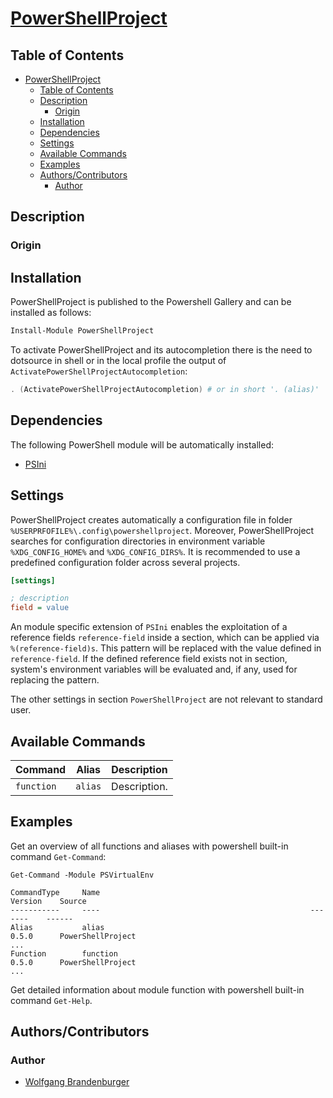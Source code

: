 # [PowerShellProject](https://github.com/wbrandenburger/PowerShellProject)

## Table of Contents

- [PowerShellProject](#powershellproject)
  - [Table of Contents](#table-of-contents)
  - [Description](#description)
    - [Origin](#origin)
  - [Installation](#installation)
  - [Dependencies](#dependencies)
  - [Settings](#settings)
  - [Available Commands](#available-commands)
  - [Examples](#examples)
  - [Authors/Contributors](#authorscontributors)
    - [Author](#author)

## Description

### Origin

## Installation

PowerShellProject is published to the Powershell Gallery and can be installed as follows:

```powershell
Install-Module PowerShellProject
```

To activate PowerShellProject and its autocompletion there is the need to dotsource in shell or in the local profile the output of `ActivatePowerShellProjectAutocompletion`:

```powershell
. (ActivatePowerShellProjectAutocompletion) # or in short '. (alias)'
```

## Dependencies

The following PowerShell module will be automatically installed:

- [PSIni](https://github.com/lipkau/PsIni)

## Settings

PowerShellProject creates automatically a configuration file in folder `%USERPRFOFILE%\.config\powershellproject`. Moreover, PowerShellProject searches for configuration directories in environment variable `%XDG_CONFIG_HOME%` and `%XDG_CONFIG_DIRS%`. It is recommended to use a predefined configuration folder  across several projects.

```ini
[settings]

; description
field = value
```

An module specific extension of `PSIni` enables the exploitation of a reference fields `reference-field` inside a section, which can be applied via `%(reference-field)s`. This pattern will be replaced with the value defined in `reference-field`. If the defined reference field exists not in section, system's environment variables will be evaluated and, if any, used for replacing the pattern.

The other settings in section `PowerShellProject` are not relevant to standard user.

## Available Commands

| Command                  | Alias        | Description                                                                                 |
|--------------------------|--------------|---------------------------------------------------------------------------------------------|
| `function` | `alias`    | Description.                                               |

## Examples

Get an overview of all functions and aliases with powershell built-in command `Get-Command`:

```log
Get-Command -Module PSVirtualEnv

CommandType     Name                                               Version    Source
-----------     ----                                               -------    ------
Alias           alias                                              0.5.0      PowerShellProject
...
Function        function                                           0.5.0      PowerShellProject
...
```

Get detailed information about module function with powershell built-in command `Get-Help`.

## Authors/Contributors

### Author

- [Wolfgang Brandenburger](https://github.com/wbrandenburger)
